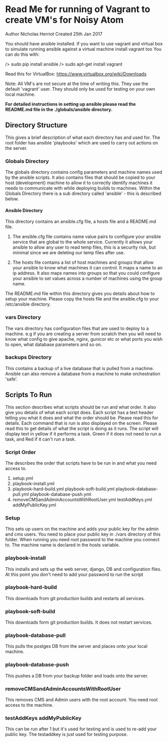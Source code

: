 Read Me for running of Vagrant to create VM's for Noisy Atom
================


Author Nicholas Herriot
Created 25th Jan 2017

You should have ansible installed. If you want to use vagrant and virtual box to simulate running ansible against
a virtual machine install vagrant too
You can do this with:

/> sudo  pip  install  ansible
/> sudo apt-get install vagrant

Read this for VirtualBox: https://www.virtualbox.org/wiki/Downloads

Note:   All VM's are not secure at the time of writing this. They use the default 'vagrant'
		user. They should only be used for testing on your own local machine.

**For detailed instructions in setting up ansible please read the README.md file in the ./globals/ansible
directory.**

## Directory Structure

This gives a brief description of what each directory has and used for.
The root folder has ansible 'playbooks' which are used to carry out actions on the server.


### Globals Directory

The globals directory contains config parameters and machine names used by the ansible scripts.
It also contains files that should be copied to your host (development) machine to allow it to
correctly identify machines it needs to communicate with while deploying builds to machines.
Within the Globals Directory there is a sub directory called 'ansible' - this is described below.


#### Ansible Directory

This directory contains an ansible.cfg file, a hosts file and a README.md file.
1) The ansible.cfg file contains name value pairs to configure your ansible service that are global to
the whole service. Currently it allows your ansible to allow any user to read temp files, this is a
security risk, but minimal since we are deleting our temp files after use.

2) The hosts file contains a list of host machines and groups that allow your ansible to know what machines
it can control. It maps a name to an ip address. It also maps names into groups so that you could configure
your ansible to set values across a number of machines using the group name.

The README.md file within this directory gives you details about how to setup your machine. Please copy
the hosts file and the ansible.cfg to your /etc/ansible directory.


### vars Directory

The vars directory has configuration files that are used to deploy to a machine. e.g if you are
creating a server from scratch then you will need to know what config to give apache, nginx, gunicor etc or
what ports you wish to open, what database parameters and so on.


### backups Directory

This contains a backup of a live database that is pulled from a machine. Ansible can also remove
a database from a machine to make orchestration 'safe'.


## Scripts To Run

This section describes what scripts should be run and what order. It also give you details of what each
script does. Each script has a text header telling you what it does and what the order should be. Please
read this for details. Each command that is run is also displayed on the screen. Please read this to
get details of what the script is doing as it runs. The script will display text in yellow if it
performs a task. Green if it does not need to run a task, and Red if it can't run a task.

### Script Order

The describes the order that scripts have to be run in and what you need access to.

1) setup.yml
2) playbook-install.yml
3) playbook-hard-build.yml playbook-soft-build.yml playbook-database-pull.yml playbook-database-push.yml
4) removeCMSandAdminAccountsWithRootUser.yml testAddKeys.yml addMyPublicKey.yml


### Setup
This sets up users on the machine and adds your public key for the admin and cms users.
You need to place your public key in ./vars directory of this folder.
When running you need root password to the machine you connect to. The machine name is declared in the
hosts variable.


### playbook-install
This installs and sets up the web server, django, DB and configuration files. At this point you don't
need to add your password to run the script

### playbook-hard-build
This downloads from git production builds and restarts all services.

### playbook-soft-build
This downloads form git production builds. It does not restart services.

### playbook-database-pull
This pulls the postges DB from the server and places onto your local machine.

### playbook-database-push
This pushes a DB from your backup folder and loads onto the server.

### removeCMSandAdminAccountsWithRootUser
This removes CMS and Admin users with the root account. You need root access to the machine.

### testAddKeys addMyPublicKey
This can be run after 1 but it's used for testing and is used to re-add your public key. The testaddkey
is just used for testing purpose.







